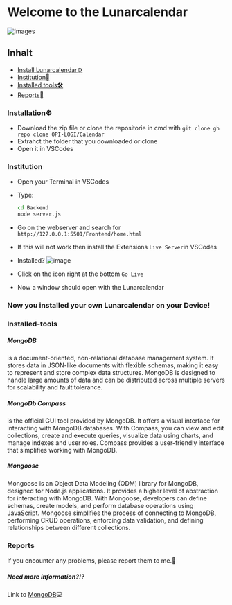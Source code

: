 # Welcome to the Lunarcalendar

![Images](https://github.com/OPI-LOGI/Lunarcalendar/issues/1#issue-1779154441)

## Inhalt

* [Install Lunarcalendar⚙️](#-Installation)
* [Institution📐](#-Institution)
* [Installed tools🛠️](#-Installed-tools)
* [Reports📝](#-Reports)

### Installation⚙️
* Download the zip file or clone the repositorie in cmd with `git clone gh repo clone OPI-LOGI/Calendar`
* Extrahct the folder that you downloaded or clone
* Open it in VSCodes

### Institution
* Open your Terminal in VSCodes
* Type:
  ```bash
  cd Backend
  node server.js
  ```
* Go on the webserver and search for `http://127.0.0.1:5501/Frontend/home.html`
* If this will not work then install the Extensions `Live Server`in VSCodes
* Installed?
![image](https://github.com/OPI-LOGI/Calendar/assets/78499451/15ceb534-ed2f-48c8-a821-5f26d06cc53e)

* Click on the icon right at the bottom `Go Live`
* Now a window should open with the Lunarcalendar
 
### Now you installed your own Lunarcalendar on your Device!

### Installed-tools

##### MongoDB
is a document-oriented, non-relational database management system. It stores data in JSON-like documents with flexible schemas, making it easy to represent and store complex data structures. MongoDB is designed to handle large amounts of data and can be distributed across multiple servers for scalability and fault tolerance.

##### MongoDb Compass
is the official GUI tool provided by MongoDB. It offers a visual interface for interacting with MongoDB databases. With Compass, you can view and edit collections, create and execute queries, visualize data using charts, and manage indexes and user roles. Compass provides a user-friendly interface that simplifies working with MongoDB.
##### Mongoose
Mongoose is an Object Data Modeling (ODM) library for MongoDB, designed for Node.js applications. It provides a higher level of abstraction for interacting with MongoDB. With Mongoose, developers can define schemas, create models, and perform database operations using JavaScript. Mongoose simplifies the process of connecting to MongoDB, performing CRUD operations, enforcing data validation, and defining relationships between different collections.

### Reports
If you encounter any problems, please report them to me.👀

##### Need more information?⁉️
Link to [MongoDB](https://www.mongodb.com/try/download/community)💻
